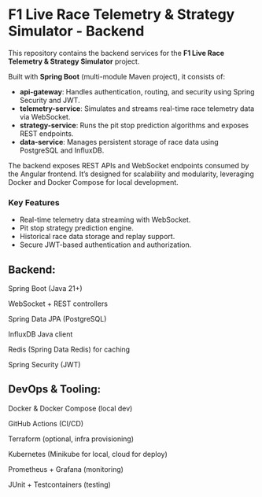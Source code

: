 # F1 Live Race Telemetry & Strategy Simulator - Backend

This repository contains the backend services for the **F1 Live Race Telemetry & Strategy Simulator** project.

Built with **Spring Boot** (multi-module Maven project), it consists of:

- **api-gateway**: Handles authentication, routing, and security using Spring Security and JWT.
- **telemetry-service**: Simulates and streams real-time race telemetry data via WebSocket.
- **strategy-service**: Runs the pit stop prediction algorithms and exposes REST endpoints.
- **data-service**: Manages persistent storage of race data using PostgreSQL and InfluxDB.

The backend exposes REST APIs and WebSocket endpoints consumed by the Angular frontend. It’s designed for scalability and modularity, leveraging Docker and Docker Compose for local development.


### Key Features

- Real-time telemetry data streaming with WebSocket.
- Pit stop strategy prediction engine.
- Historical race data storage and replay support.
- Secure JWT-based authentication and authorization.


<b>Backend:</b>
----
Spring Boot (Java 21+)

WebSocket + REST controllers

Spring Data JPA (PostgreSQL)

InfluxDB Java client

Redis (Spring Data Redis) for caching

Spring Security (JWT)

<b>DevOps & Tooling:</b>
---
Docker & Docker Compose (local dev)

GitHub Actions (CI/CD)

Terraform (optional, infra provisioning)

Kubernetes (Minikube for local, cloud for deploy)

Prometheus + Grafana (monitoring)

JUnit + Testcontainers (testing)

